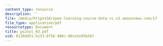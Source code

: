 ```yaml
---
content_type: resource
description: ''
file: /media/https%3A/open-learning-course-data-rc.s3.amazonaws.com/17-872-quantitative-research-in-political-science-and-public-policy-spring-2004/8128dd51b1336f56906c80ce3c05b367_ps2sol_03.pdf
file_type: application/pdf
resourcetype: Document
title: ps2sol_03.pdf
uid: 8128dd51-b133-6f56-906c-80ce3c05b367
---
```

